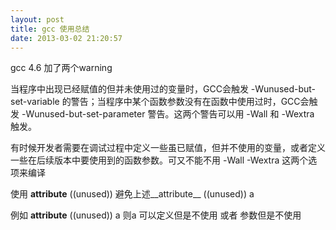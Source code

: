 ```yaml
---
layout: post
title: gcc 使用总结
date: 2013-03-02 21:20:57
---
```

gcc 4.6 加了两个warning 

当程序中出现已经赋值的但并未使用过的变量时，GCC会触发 -Wunused-but-set-variable 的警告；当程序中某个函数参数没有在函数中使用过时，GCC会触发 -Wunused-but-set-parameter 警告。这两个警告可以用 -Wall 和 -Wextra 触发。

有时候开发者需要在调试过程中定义一些虽已赋值，但并不使用的变量，或者定义一些在后续版本中要使用到的函数参数。可又不能不用 -Wall -Wextra 这两个选项来编译

使用 __attribute__ ((unused)) 避免上述__attribute__ ((unused)) a

例如   __attribute__ ((unused)) a  则a 可以定义但是不使用 或者 参数但是不使用
